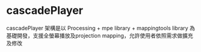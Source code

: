 cascadePlayer
=============

cascadePlayer 架構是以 Processing + mpe library + mappingtools library 為基礎開發，支援全螢幕播放及projection mapping，允許使用者依照需求做擴充及修改

